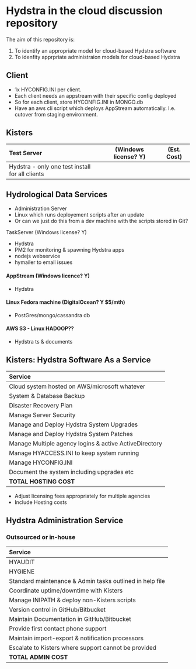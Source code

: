 # Hydstra in the cloud discussion repository

The aim of this repository is:

1. To identify an appropriate model for cloud-based Hydstra software
2. To idenfity apprpriate administraion models for cloud-based Hydstra


## Client

* 1x HYCONFIG.INI per client.
* Each client needs an appstream with their specific config deployed
* So for each client, store HYCONFIG.INI in MONGO.db
* Have an aws cli script which deploys AppStream automatically. I.e. cutover from staging environment.

## Kisters

| Test Server | (Windows license? Y) | (Est. Cost)    | 
| :---------- | -------------------- | ---------------| 
| Hydstra - only one test install for all clients | || 


## Hydrological Data Services	

* Administration Server
* Linux which runs deployement scripts after an update
* Or can we just do this from a dev machine with the scripts stored in Git?

 TaskServer (Windows license? Y)
* Hydstra
* PM2 for monitoring & spawning Hydstra apps
* nodejs webservice
* hymailer to email issues

#### AppStream (Windows licence? Y)
* Hydstra 

#### Linux Fedora machine (DigitalOcean? Y $5/mth)
* PostGres/mongo/cassandra db 

#### AWS S3 - Linux HADOOP??
* Hydstra ts & documents


## Kisters: Hydstra Software As a Service

| Service        | 
| :------------- | 
| Cloud system hosted on AWS/microsoft whatever | 
| System & Database Backup |
| Disaster Recovery Plan |
| Manage Server Security | 
| Manage and Deploy Hydstra System Upgrades |
| Manage and Deploy Hydstra System Patches |
| Manage Multiple agency logins & active ActiveDirectory |
| Manage HYACCESS.INI to keep system running |
| Manage HYCONFIG.INI |
| Document the system including upgrades etc |
| **TOTAL HOSTING COST** |

* Adjust licensing fees appropriately for multiple agencies
* Include Hosting costs


## Hydstra Administration Service 
### Outsourced or in-house

| Service        | 
| :------------- |
| HYAUDIT |
| HYGIENE |
| Standard maintenance & Admin tasks outlined in help file |
| Coordinate uptime/downtime with Kisters |
| Manage INIPATH & deploy non-Kisters scripts |
| Version control in GitHub/Bitbucket |
| Maintain Documentation in GitHub/Bitbucket |
| Provide first contact phone support |
| Maintain import-export & notification processors |
| Escalate to Kisters where support cannot be provided |
| **TOTAL ADMIN COST** |
